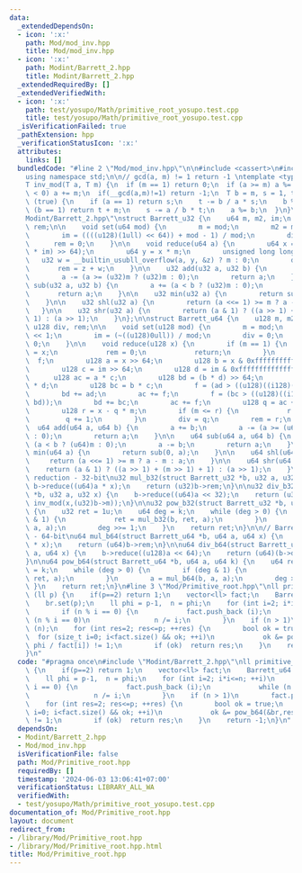 ```yaml
---
data:
  _extendedDependsOn:
  - icon: ':x:'
    path: Mod/mod_inv.hpp
    title: Mod/mod_inv.hpp
  - icon: ':x:'
    path: Modint/Barrett_2.hpp
    title: Modint/Barrett_2.hpp
  _extendedRequiredBy: []
  _extendedVerifiedWith:
  - icon: ':x:'
    path: test/yosupo/Math/primitive_root_yosupo.test.cpp
    title: test/yosupo/Math/primitive_root_yosupo.test.cpp
  _isVerificationFailed: true
  _pathExtension: hpp
  _verificationStatusIcon: ':x:'
  attributes:
    links: []
  bundledCode: "#line 2 \"Mod/mod_inv.hpp\"\n\n#include <cassert>\n#include <type_traits>\n\
    using namespace std;\n\n// gcd(a, m) != 1 return -1 \ntemplate <typename T>\n\
    T inv_mod(T a, T m) {\n  if (m == 1) return 0;\n  if (a >= m) a %= m;\n  if (a\
    \ < 0) a += m;\n  if(__gcd(a,m)!=1) return -1;\n  T b = m, s = 1, t = 0;\n  while\
    \ (true) {\n    if (a == 1) return s;\n    t -= b / a * s;\n    b %= a;\n    if\
    \ (b == 1) return t + m;\n    s -= a / b * t;\n    a %= b;\n  }\n}\n#line 3 \"\
    Modint/Barrett_2.hpp\"\nstruct Barrett_u32 {\n    u64 m, m2, im;\n    u64 div,\
    \ rem;\n\n    void set(u64 mod) {\n        m = mod;\n        m2 = mod << 1;\n\
    \        im = ((((u128)(1ull) << 64)) + mod - 1) / mod;\n        div = 0;\n  \
    \      rem = 0;\n    }\n\n    void reduce(u64 a) {\n        u64 x = (u64)(((u128)(a)\
    \ * im) >> 64);\n        u64 y = x * m;\n        unsigned long long z;\n     \
    \   u32 w = __builtin_usubll_overflow(a, y, &z) ? m : 0;\n        div = x;\n \
    \       rem = z + w;\n    }\n\n    u32 add(u32 a, u32 b) {\n        a += b;\n\
    \        a -= (a >= (u32)m ? (u32)m : 0);\n        return a;\n    }\n\n    u32\
    \ sub(u32 a, u32 b) {\n        a += (a < b ? (u32)m : 0);\n        a -= b;\n \
    \       return a;\n    }\n\n    u32 min(u32 a) {\n        return sub(0, a);\n\
    \    }\n\n    u32 shl(u32 a) {\n        return (a <<= 1) >= m ? a - m : a;\n \
    \   }\n\n    u32 shr(u32 a) {\n        return (a & 1) ? ((a >> 1) + (m >> 1) +\
    \ 1) : (a >> 1);\n    }\n};\n\nstruct Barrett_u64 {\n    u128 m, m2, im;\n   \
    \ u128 div, rem;\n\n    void set(u128 mod) {\n        m = mod;\n        m2 = mod\
    \ << 1;\n        im = (~((u128)0ull)) / mod;\n        div = 0;\n        rem =\
    \ 0;\n    }\n\n    void reduce(u128 x) {\n        if (m == 1) {\n            div\
    \ = x;\n            rem = 0;\n            return;\n        }\n        uint8_t\
    \  f;\n        u128 a = x >> 64;\n        u128 b = x & 0xffffffffffffffffull;\n\
    \        u128 c = im >> 64;\n        u128 d = im & 0xffffffffffffffffull;\n  \
    \      u128 ac = a * c;\n        u128 bd = (b * d) >> 64;\n        u128 ad = a\
    \ * d;\n        u128 bc = b * c;\n        f = (ad > ((u128)((i128)(-1L)) - bd));\n\
    \        bd += ad;\n        ac += f;\n        f = (bc > ((u128)((i128)(-1L)) -\
    \ bd));\n        bd += bc;\n        ac += f;\n        u128 q = ac + (bd >> 64);\n\
    \        u128 r = x - q * m;\n        if (m <= r) {\n            r -= m;\n   \
    \         q += 1;\n        }\n        div = q;\n        rem = r;\n    }\n\n  \
    \  u64 add(u64 a, u64 b) {\n        a += b;\n        a -= (a >= (u64)m ? (u64)m\
    \ : 0);\n        return a;\n    }\n\n    u64 sub(u64 a, u64 b) {\n        a +=\
    \ (a < b ? (u64)m : 0);\n        a -= b;\n        return a;\n    }\n\n    u64\
    \ min(u64 a) {\n        return sub(0, a);\n    }\n\n    u64 shl(u64 a) {\n   \
    \     return (a <<= 1) >= m ? a - m : a;\n    }\n\n    u64 shr(u64 a) {\n    \
    \    return (a & 1) ? ((a >> 1) + (m >> 1) + 1) : (a >> 1);\n    }\n};\n// Barrett\
    \ reduction - 32-bit\nu32 mul_b32(struct Barrett_u32 *b, u32 a, u32 x) {\n   \
    \ b->reduce((u64)a * x);\n    return (u32)b->rem;\n}\n\nu32 div_b32(struct Barrett_u32\
    \ *b, u32 a, u32 x) {\n    b->reduce((u64)a << 32);\n    return (u32)(b->div *\
    \ inv_mod(x,(u32)b->m));\n}\n\nu32 pow_b32(struct Barrett_u32 *b, u32 a, u64 k)\
    \ {\n    u32 ret = 1u;\n    u64 deg = k;\n    while (deg > 0) {\n        if (deg\
    \ & 1) {\n            ret = mul_b32(b, ret, a);\n        }\n        a = mul_b32(b,\
    \ a, a);\n        deg >>= 1;\n    }\n    return ret;\n}\n\n// Barrett reduction\
    \ - 64-bit\nu64 mul_b64(struct Barrett_u64 *b, u64 a, u64 x) {\n    b->reduce((u128)a\
    \ * x);\n    return (u64)b->rem;\n}\n\nu64 div_b64(struct Barrett_u64 *b, u64\
    \ a, u64 x) {\n    b->reduce((u128)a << 64);\n    return (u64)(b->div * inv_mod(x,(u64)b->m));\n\
    }\n\nu64 pow_b64(struct Barrett_u64 *b, u64 a, u64 k) {\n    u64 ret = 1ull, deg\
    \ = k;\n    while (deg > 0) {\n        if (deg & 1) {\n            ret = mul_b64(b,\
    \ ret, a);\n        }\n        a = mul_b64(b, a, a);\n        deg >>= 1;\n   \
    \ }\n    return ret;\n}\n#line 3 \"Mod/Primitive_root.hpp\"\nll primitive_root\
    \ (ll p) {\n    if(p==2) return 1;\n    vector<ll> fact;\n    Barrett_u64 br;\n\
    \    br.set(p);\n    ll phi = p-1,  n = phi;\n    for (int i=2; i*i<=n; ++i)\n\
    \        if (n % i == 0) {\n            fact.push_back (i);\n            while\
    \ (n % i == 0)\n                n /= i;\n        }\n    if (n > 1)\n        fact.push_back\
    \ (n);\n    for (int res=2; res<=p; ++res) {\n        bool ok = true;\n      \
    \  for (size_t i=0; i<fact.size() && ok; ++i)\n            ok &= pow_b64(&br,res,\
    \ phi / fact[i]) != 1;\n        if (ok)  return res;\n    }\n    return -1;\n\
    }\n"
  code: "#pragma once\n#include \"Modint/Barrett_2.hpp\"\nll primitive_root (ll p)\
    \ {\n    if(p==2) return 1;\n    vector<ll> fact;\n    Barrett_u64 br;\n    br.set(p);\n\
    \    ll phi = p-1,  n = phi;\n    for (int i=2; i*i<=n; ++i)\n        if (n %\
    \ i == 0) {\n            fact.push_back (i);\n            while (n % i == 0)\n\
    \                n /= i;\n        }\n    if (n > 1)\n        fact.push_back (n);\n\
    \    for (int res=2; res<=p; ++res) {\n        bool ok = true;\n        for (size_t\
    \ i=0; i<fact.size() && ok; ++i)\n            ok &= pow_b64(&br,res, phi / fact[i])\
    \ != 1;\n        if (ok)  return res;\n    }\n    return -1;\n}\n"
  dependsOn:
  - Modint/Barrett_2.hpp
  - Mod/mod_inv.hpp
  isVerificationFile: false
  path: Mod/Primitive_root.hpp
  requiredBy: []
  timestamp: '2024-06-03 13:06:41+07:00'
  verificationStatus: LIBRARY_ALL_WA
  verifiedWith:
  - test/yosupo/Math/primitive_root_yosupo.test.cpp
documentation_of: Mod/Primitive_root.hpp
layout: document
redirect_from:
- /library/Mod/Primitive_root.hpp
- /library/Mod/Primitive_root.hpp.html
title: Mod/Primitive_root.hpp
---
```

